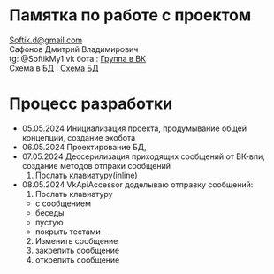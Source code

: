 # Памятка по работе с проектом
Softik.d@gmail.com  
Сафонов Дмитрий Владимирович  
tg: @SoftikMy1
vk бота : [Группа в ВК](https://vk.com/club225776298)  
Схема в БД : [Схема БД](https://dbdiagram.io/d/100-1-KTS-6639e9559e85a46d552f021f)

# Процесс разработки
   
 - 05.05.2024 Инициализация проекта, продумывание общей концепции, создание эхобота   
 - 06.05.2024 Проектирование БД,
 - 07.05.2024 Дессерилизация приходящих сообщений от ВК-впи, создание методов отпраки сообщений
   1) Послать клавиатуру(inline)
 - 08.05.2024 VkApiAccessor доделываю отправку сообщений:
   1) Послать клавиатуру
   - с сообщением
   - беседы
   - пустую
   - покрыть тестами
   2) Изменить сообщение
   3) закрепить сообщение
   4) открепить сообщение